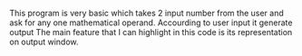 This program is very basic which takes 2 input number from the user and ask for any one mathematical operand. Accourding to user input it generate output 
The main feature that I can highlight in this code is its representation on output window.
